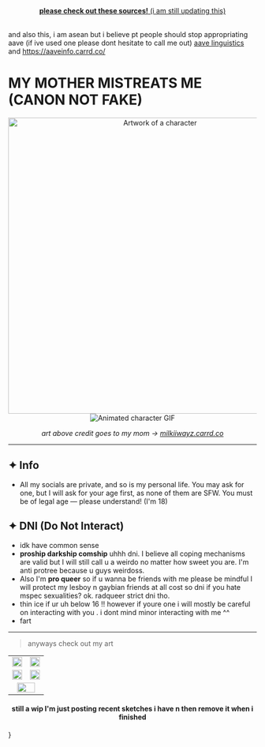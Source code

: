 <div align="center">
  <a href="https://rentry.co/charitylinks">
    <strong>please check out these sources!</strong> (i am still updating this) 
  </a>
</div>&nbsp;

and also this, i am asean but i believe pt people should stop appropriating aave (if ive used one please dont hesitate to call me out)
<a href="https://mangolanguages.com/resources/learn/general/language-culture/african-american-vernacular-english-what-is-it-where-does-it-come-from-and-why-is-it-important">aave linguistics</a></i> and https://aaveinfo.carrd.co/


# MY MOTHER MISTREATS ME (CANON NOT FAKE)

<p align="center">
  <img src="https://files.catbox.moe/h9epxr.png" alt="Artwork of a character" width="600">
  <br>
  <img src="https://files.catbox.moe/tb2z0s.gif" alt="Animated character GIF">
</p>

<p align="center">
  <i>art above credit goes to my mom → <a href="https://milkiiwayz.carrd.co/">milkiiwayz.carrd.co</a></i>
</p>

---

## ✦ Info
- All my socials are private, and so is my personal life. You may ask for one, but I will ask for your age first, as none of them are SFW. You must be of legal age — please understand! (I'm 18)

## ✦ DNI (Do Not Interact)
- idk have common sense
- **proship darkship comship** uhhh dni. I believe all coping mechanisms are valid but I will still call u a weirdo no matter how sweet you are. I'm anti protree because u guys weirdoss.
- Also I'm **pro queer** so if u wanna be friends with me please be mindful I will protect my lesboy n gaybian friends at all cost so dni if you hate mspec sexualities? ok. radqueer strict dni tho.
- thin ice if ur uh below 16 !! however if youre one i will mostly be careful on interacting with you . i dont mind minor interacting with me ^^
- fart
---

> anyways check out my art

<table>
  <tr>
    <td align="center"><img src="https://files.catbox.moe/p3im38.png" width="100%"></td>
    <td align="center"><img src="https://files.catbox.moe/vr9dso.png" width="100%"></td>
  </tr>
  <tr>
    <td align="center"><img src="https://files.catbox.moe/asbvdz.png" width="100%"></td>
    <td align="center"><img src="https://files.catbox.moe/n75jco.png" width="100%"></td>
  </tr>
  <tr>
    <td colspan="2" align="center">
      <img src="https://files.catbox.moe/tk03h5.jpg" width="80%">
    </td>
  </tr>
</table>

<h4 align="center">still a wip I'm just posting recent sketches i have n then remove it when i finished</h4>        }

